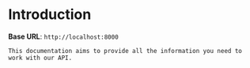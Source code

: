 # Introduction



<aside>
    <strong>Base URL</strong>: <code>http://localhost:8000</code>
</aside>

    This documentation aims to provide all the information you need to work with our API.

